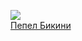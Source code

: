 ![](/books/sf/Лев%20Петров/Пепел%20Бикини.jpg)  
[Пепел Бикини](/books/sf/Лев%20Петров/Пепел%20Бикини)
